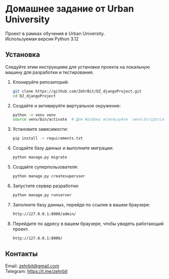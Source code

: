 # Домашнее задание от Urban University

Проект в рамках обучения в Urban University.  
Используемая версия Python 3.12

## Установка

Следуйте этим инструкциям для установки проекта на локальную машину для разработки и тестирования.
1. Клонируйте репозиторий:
    ```bash
    git clone https://github.com/ZehrBit/DZ_djangoProject.git
    cd DZ_djangoProject
    ```
2. Создайте и активируйте виртуальное окружение:
    ```bash
    python -m venv venv
    source venv/bin/activate  # Для Windows используйте `venv\Scripts\activate`
    ```
3. Установите зависимости:
    ```bash
    pip install -r requirements.txt
    ```
4. Создайте базу данных и выполните миграции:
    ```bash
    python manage.py migrate
    ```
5. Создайте суперпользователя:
    ```bash
    python manage.py createsuperuser
    ```
6. Запустите сервер разработки:
    ```bash
    python manage.py runserver
   ```
7. Заполните базу данных, перейдя по ссылке в вашем браузере:
   ```bash
   http://127.0.0.1:8000/admin/
   ```
8. Перейдите по адресу в вашем браузере, чтобы увидеть работающий проект.
   ```bash
   http://127.0.0.1:8000/
   ```

## Контакты
Email: zehrbit@gmail.com  
Telegram: https://t.me/zehrbit
